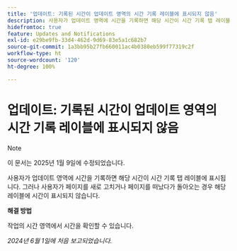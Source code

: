 ```yaml
---
title: '업데이트: 기록된 시간이 업데이트 영역의 시간 기록 레이블에 표시되지 않음'
description: 사용자가 업데이트 영역에 시간을 기록하면 해당 시간이 시간 기록 탭 레이블에 표시됩니다. 그러나 사용자가 페이지를 새로 고치거나 페이지를 떠났다가 돌아오는 경우 해당 레이블에 시간이 표시되지 않습니다.
hidefromtoc: true
feature: Updates and Notifications
exl-id: e29be9fb-33d4-462d-9d69-83e5a1c682b7
source-git-commit: 1a3bb95b27fb660011ac4b0380eb599f77319c2f
workflow-type: ht
source-wordcount: '120'
ht-degree: 100%

---
```


# 업데이트: 기록된 시간이 업데이트 영역의 시간 기록 레이블에 표시되지 않음

>[!NOTE]
>
>이 문서는 2025년 1월 9일에 수정되었습니다.

사용자가 업데이트 영역에 시간을 기록하면 해당 시간이 시간 기록 탭 레이블에 표시됩니다. 그러나 사용자가 페이지를 새로 고치거나 페이지를 떠났다가 돌아오는 경우 해당 레이블에 시간이 표시되지 않습니다.

**해결 방법**

작업의 시간 영역에서 시간을 확인할 수 있습니다.

_2024년 6월 1일에 처음 보고되었습니다._
